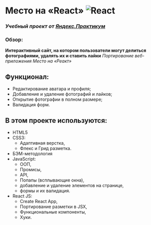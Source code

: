 # Место на «React» ![React](https://www.vectorlogo.zone/logos/reactjs/reactjs-icon.svg)
### *Учебный проект от [Яндекс.Практикум](https://practicum.yandex.ru/web/)*

### Обзор:
**Интерактивный сайт, на котором пользователи могут делиться фотографиями, удалять их и ставить лайки**
  *Портирование веб-приложения Место на «Реакт»*
## Функционал:
  - Редактирование аватара и профиля;
  - Добавление и удаление фотографий и лайков;
  - Открытие фотографии в полном размере;
  - Валидация форм.

## В этом проекте используются:
* HTML5
* CSS3:
  - Адаптивная верстка,
  - Флекс и Грид разметка.
* БЭМ-методология
* JavaScript:
  - ООП,
  - Промисы,
  - API,
  - Попапы (всплывающие окна),
  - добавление и удаление элементов на странице,
  - формы и их валидация.
* React JS:
  - Create React App,
  - Портирование разметки в JSX,
  - Функциональные компоненты,
  - Хуки.

